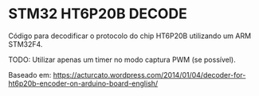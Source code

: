 # STM32 HT6P20B DECODE

Código para decodificar o protocolo do chip HT6P20B utilizando um ARM STM32F4.

TODO: Utilizar apenas um timer no modo captura PWM (se possível).

Baseado em: https://acturcato.wordpress.com/2014/01/04/decoder-for-ht6p20b-encoder-on-arduino-board-english/
